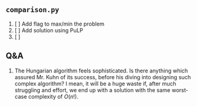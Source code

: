## `comparison.py`
1. [ ] Add flag to max/min the problem
2. [ ] Add solution using PuLP
2. [ ] 





## Q&A
1. The Hungarian algorithm feels sophisticated. Is there anything which assured Mr. Kuhn of its success, before his
   diving into designing such complex algorithm? I mean, it will be a huge waste if, after much struggling and
   effort, we end up with a solution with the same worst-case complexity of $O(n!)$.








